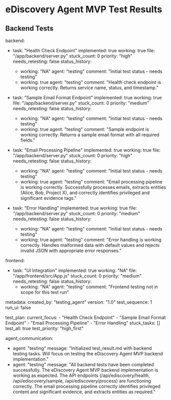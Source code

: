 # eDiscovery Agent MVP Test Results

## Backend Tests

backend:
  - task: "Health Check Endpoint"
    implemented: true
    working: true
    file: "/app/backend/server.py"
    stuck_count: 0
    priority: "high"
    needs_retesting: false
    status_history:
      - working: "NA"
        agent: "testing"
        comment: "Initial test status - needs testing"
      - working: true
        agent: "testing"
        comment: "Health check endpoint is working correctly. Returns service name, status, and timestamp."

  - task: "Sample Email Format Endpoint"
    implemented: true
    working: true
    file: "/app/backend/server.py"
    stuck_count: 0
    priority: "medium"
    needs_retesting: false
    status_history:
      - working: "NA"
        agent: "testing"
        comment: "Initial test status - needs testing"
      - working: true
        agent: "testing"
        comment: "Sample endpoint is working correctly. Returns a sample email format with all required fields."

  - task: "Email Processing Pipeline"
    implemented: true
    working: true
    file: "/app/backend/server.py"
    stuck_count: 0
    priority: "high"
    needs_retesting: false
    status_history:
      - working: "NA"
        agent: "testing"
        comment: "Initial test status - needs testing"
      - working: true
        agent: "testing"
        comment: "Email processing pipeline is working correctly. Successfully processes emails, extracts entities (Alice, Bob, Project X), and correctly identifies privileged and significant evidence tags."

  - task: "Error Handling"
    implemented: true
    working: true
    file: "/app/backend/server.py"
    stuck_count: 0
    priority: "medium"
    needs_retesting: false
    status_history:
      - working: "NA"
        agent: "testing"
        comment: "Initial test status - needs testing"
      - working: true
        agent: "testing"
        comment: "Error handling is working correctly. Handles malformed data with default values and rejects invalid JSON with appropriate error responses."

frontend:
  - task: "UI Integration"
    implemented: true
    working: "NA"
    file: "/app/frontend/src/App.js"
    stuck_count: 0
    priority: "medium"
    needs_retesting: false
    status_history:
      - working: "NA"
        agent: "testing"
        comment: "Frontend testing not in scope for this test run"

metadata:
  created_by: "testing_agent"
  version: "1.0"
  test_sequence: 1
  run_ui: false

test_plan:
  current_focus:
    - "Health Check Endpoint"
    - "Sample Email Format Endpoint"
    - "Email Processing Pipeline"
    - "Error Handling"
  stuck_tasks: []
  test_all: true
  test_priority: "high_first"

agent_communication:
  - agent: "testing"
    message: "Initialized test_result.md with backend testing tasks. Will focus on testing the eDiscovery Agent MVP backend implementation."
  - agent: "testing"
    message: "All backend tests have been completed successfully. The eDiscovery Agent MVP backend implementation is working as expected. The API endpoints (/api/ediscovery/health, /api/ediscovery/sample, /api/ediscovery/process) are functioning correctly. The email processing pipeline correctly identifies privileged content and significant evidence, and extracts entities as required."
